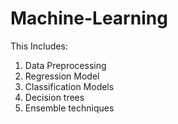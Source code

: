 # Machine-Learning
This Includes:
1) Data Preprocessing
2) Regression Model
3) Classification Models
4) Decision trees
5) Ensemble techniques

